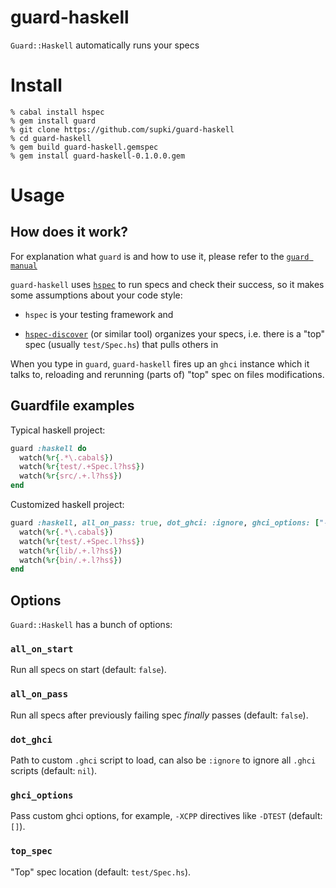 guard-haskell
=============

`Guard::Haskell` automatically runs your specs

# Install

```shell
% cabal install hspec
% gem install guard
% git clone https://github.com/supki/guard-haskell
% cd guard-haskell
% gem build guard-haskell.gemspec
% gem install guard-haskell-0.1.0.0.gem
```

# Usage

## How does it work?

For explanation what `guard` is and how to use it, please refer to the [`guard manual`][0]

`guard-haskell` uses [`hspec`][1] to run specs and check their success, so it makes some assumptions about your code style:

  * `hspec` is your testing framework and

  * [`hspec-discover`][2] (or similar tool) organizes your specs,
  i.e. there is a "top" spec (usually `test/Spec.hs`) that pulls others in

When you type in `guard`, `guard-haskell` fires up an `ghci` instance which it talks to, reloading
and rerunning (parts of) "top" spec on files modifications.

## Guardfile examples

Typical haskell project:

```ruby
guard :haskell do
  watch(%r{.*\.cabal$})
  watch(%r{test/.+Spec.l?hs$})
  watch(%r{src/.+.l?hs$})
end
```

Customized haskell project:

```ruby
guard :haskell, all_on_pass: true, dot_ghci: :ignore, ghci_options: ["-DTEST"] do
  watch(%r{.*\.cabal$})
  watch(%r{test/.+Spec.l?hs$})
  watch(%r{lib/.+.l?hs$})
  watch(%r{bin/.+.l?hs$})
end
```

## Options

`Guard::Haskell` has a bunch of options:

### `all_on_start`

Run all specs on start (default: `false`).

### `all_on_pass`

Run all specs after previously failing spec _finally_ passes (default: `false`).

### `dot_ghci`

Path to custom `.ghci` script to load, can also be `:ignore`
to ignore all `.ghci` scripts (default: `nil`).

### `ghci_options`

Pass custom ghci options, for example, `-XCPP` directives like `-DTEST` (default: `[]`).

### `top_spec`

"Top" spec location (default: `test/Spec.hs`).

  [0]: https://github.com/guard/guard#readme
  [1]: http://hspec.github.io/
  [2]: http://hspec.github.io/hspec-discover.html
